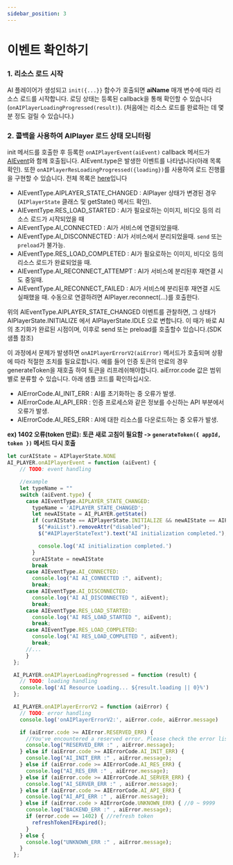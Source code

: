 ```yaml
---
sidebar_position: 3
---
```


# 이벤트 확인하기

### 1. 리소스 로드 시작

AI 플레이어가 생성되고 `init({...}}` 함수가 호출되면 **aiName** 매개 변수에 따라 리소스 로드를 시작합니다. 로딩 상태는 등록된 callback을 통해 확인할 수 있습니다(`onAIPlayerLoadingProgressed(result)`). (처음에는 리소스 로드를 완료하는 데 몇 분 정도 걸릴 수 있습니다.)

### 2. 콜백을 사용하여 AIPlayer 로드 상태 모니터링

init 메서드를 호출한 후 등록한 `onAIPlayerEvent(aiEvent)` callback 메서드가 [AIEvent](../apis/aiplayer-data.md#7-aievent)와 함께 호출됩니다. AIEvent.type은 발생한 이벤트를 나타냅니다(아래 목록 확인). 또한 `onAIPlayerResLoadingProgressed({loading})`를 사용하여 로드 진행률을 구현할 수 있습니다. 전체 목록은 [here](../apis/aiplayer-data#7-aievent)입니다

- AIEventType.AIPLAYER_STATE_CHANGED : AIPlayer 상태가 변경된 경우(`AIPlayerState` 클래스 및 getState() 메서드 확인). 
- AIEventType.RES_LOAD_STARTED : AI가 필요로하는 이미지, 비디오 등의 리소스 로드가 시작되었을 때 
- AIEventType.AI_CONNECTED : AI가 서비스에 연결되었을때.
- AIEventType.AI_DISCONNECTED : AI가 서비스에서 분리되었을때. `send` 또는 `preload`가 불가능.
- AIEventType.RES_LOAD_COMPLETED : AI가 필요로하는 이미지, 비디오 등의 리소스 로드가 완료되었을 때.
- AIEventType.AI_RECONNECT_ATTEMPT : AI가 서비스에 분리된후 재연결 시도 중일때.
- AIEventType.AI_RECONNECT_FAILED : AI가 서비스에 분리된후 재연결 시도 실패했을 때. 수동으로 연결하려면 AIPlayer.reconnect(...)를 호출한다. 

위의 AIEventType.AIPLAYER_STATE_CHANGED 이벤트를 관찰하면, 그 상태가 AIPlayerState.INITIALIZE 에서 AIPlayerState.IDLE 으로 변합니다. 이 때가 바로 AI의 초기화가 완료된 시점이며, 이후로 send 또는 preload를 호출할수 있습니다.(SDK 샘플 참조)

이 과정에서 문제가 발생하면 `onAIPlayerErrorV2(aiError)` 메서드가 호출되며 상황에 따라 적절한 조치를 필요로합니다. 예를 들어 인증 토큰의 만료의 경우 generateToken을 재호출 하여 토큰을 리프레쉬해야합니다. aiError.code 값은 범위별로 분류할 수 있습니다. 아래 샘플 코드를 확인하십시오.

- AIErrorCode.AI_INIT_ERR : AI를 초기화하는 중 오류가 발생.
- AIErrorCode.AI_API_ERR : 인증 프로세스와 같은 정보를 수신하는 API 부분에서 오류가 발생.
- AIErrorCode.AI_RES_ERR : AI에 대한 리소스를 다운로드하는 중 오류가 발생.

**ex) 1402 오류(token 만료): 토큰 새로 고침이 필요함 -> `generateToken({ appId, token })` 메서드 다시 호출**

```javascript
let curAIState = AIPlayerState.NONE
AI_PLAYER.onAIPlayerEvent = function (aiEvent) {
    // TODO: event handling 

    //example
    let typeName = ""
    switch (aiEvent.type) {
      case AIEventType.AIPLAYER_STATE_CHANGED:
        typeName = 'AIPLAYER_STATE_CHANGED';
        let newAIState = AI_PLAYER.getState()
        if (curAIState == AIPlayerState.INITIALIZE && newAIState == AIPlayerState.IDLE) {
          $("#aiList").removeAttr("disabled");
          $("#AIPlayerStateText").text("AI initialization completed.");

          console.log('AI initialization completed.')
        }
        curAIState = newAIState
        break
      case AIEventType.AI_CONNECTED:
        console.log("AI AI_CONNECTED :", aiEvent);
        break;
      case AIEventType.AI_DISCONNECTED:
        console.log("AI AI_DISCONNECTED ", aiEvent);
        break;
      case AIEventType.RES_LOAD_STARTED:
        console.log("AI RES_LOAD_STARTED ", aiEvent);
        break;
      case AIEventType.RES_LOAD_COMPLETED:
        console.log("AI RES_LOAD_COMPLETED ", aiEvent);
        break;
      //...
      }
  };

  AI_PLAYER.onAIPlayerLoadingProgressed = function (result) {
    // TODO: loading handling
    console.log('AI Resource Loading... ${result.loading || 0}%')
  };

  AI_PLAYER.onAIPlayerErrorV2 = function (aiError) {
    // TODO: error handling
    console.log('onAIPlayerErrorV2:', aiError.code, aiError.message)

    if (aiError.code >= AIError.RESERVED_ERR) {
      //You've encountered a reserved error. Please check the error list!
      console.log("RESERVED_ERR :" , aiError.message);
    } else if (aiError.code >= AIErrorCode.AI_INIT_ERR) {
      console.log("AI_INIT_ERR :" , aiError.message);
    } else if (aiError.code >= AIErrorCode.AI_RES_ERR) {
      console.log("AI_RES_ERR :" , aiError.message);
    } else if (aiError.code >= AIErrorCode.AI_SERVER_ERR) {
      console.log("AI_SERVER_ERR :" , aiError.message);
    } else if (aiError.code >= AIErrorCode.AI_API_ERR) {
      console.log("AI_API_ERR :" , aiError.message);
    } else if (aiError.code > AIErrorCode.UNKNOWN_ERR) { //0 ~ 9999
      console.log("BACKEND_ERR :" , aiError.message);
      if (error.code == 1402) { //refresh token
        refreshTokenIFExpired();
      }
    } else {
      console.log("UNKNOWN_ERR :" , aiError.message);
    } 
  };
```